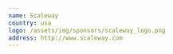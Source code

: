 ```yaml
---
name: Scaleway
country: usa
logo: /assets/img/sponsors/scaleway_logo.png
address: http://www.scaleway.com
---
```


